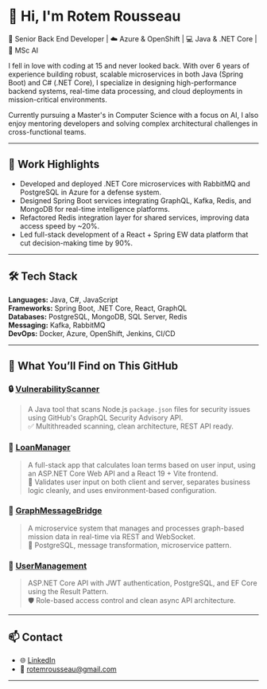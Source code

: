 # 👋 Hi, I'm Rotem Rousseau

🎯 Senior Back End Developer | ☁️ Azure & OpenShift | 💻 Java & .NET Core | 🧠 MSc AI

I fell in love with coding at 15 and never looked back. With over 6 years of experience building robust, scalable microservices in both Java (Spring Boot) and C# (.NET Core), I specialize in designing high-performance backend systems, real-time data processing, and cloud deployments in mission-critical environments.

Currently pursuing a Master's in Computer Science with a focus on AI, I also enjoy mentoring developers and solving complex architectural challenges in cross-functional teams.

---

## 💼 Work Highlights

- Developed and deployed .NET Core microservices with RabbitMQ and PostgreSQL in Azure for a defense system.
- Designed Spring Boot services integrating GraphQL, Kafka, Redis, and MongoDB for real-time intelligence platforms.
- Refactored Redis integration layer for shared services, improving data access speed by ~20%.
- Led full-stack development of a React + Spring EW data platform that cut decision-making time by 90%.

---

## 🛠️ Tech Stack

**Languages:** Java, C#, JavaScript  
**Frameworks:** Spring Boot, .NET Core, React, GraphQL  
**Databases:** PostgreSQL, MongoDB, SQL Server, Redis  
**Messaging:** Kafka, RabbitMQ  
**DevOps:** Docker, Azure, OpenShift, Jenkins, CI/CD  

---

## 🚀 What You’ll Find on This GitHub

### 🔒 [VulnerabilityScanner](https://github.com/rotem94/VulnerabilityScanner)
> A Java tool that scans Node.js `package.json` files for security issues using GitHub's GraphQL Security Advisory API.  
✅ Multithreaded scanning, clean architecture, REST API ready.

### 💸 [LoanManager](https://github.com/rotem94/LoanManager)
> A full-stack app that calculates loan terms based on user input, using an ASP.NET Core Web API and a React 19 + Vite frontend.  
🎯 Validates user input on both client and server, separates business logic cleanly, and uses environment-based configuration.

### 📡 [GraphMessageBridge](https://github.com/rotem94/GraphMessageBridge)
> A microservice system that manages and processes graph-based mission data in real-time via REST and WebSocket.  
🔧 PostgreSQL, message transformation, microservice pattern.

### 🔐 [UserManagement](https://github.com/rotem94/UserManagement)
> ASP.NET Core API with JWT authentication, PostgreSQL, and EF Core using the Result Pattern.  
🛡️ Role-based access control and clean async API architecture.

---

## 📫 Contact

- 🌐 [LinkedIn](https://www.linkedin.com/in/rotem-rousseau)
- 📧 rotemrousseau@gmail.com

---
